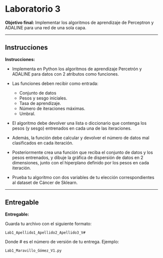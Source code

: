 # Laboratorio 3


**Objetivo final:** Implementar los algoritmos de aprendizaje de Perceptron y ADALINE para una red de una sola capa.

---

## Instrucciones

**Instrucciones:**

* Implementa en Python los algoritmos de aprendizaje Percetrón y ADALINE para datos con 2 atributos como funciones.
* Las funciones deben recibir como entrada:

  * Conjunto de datos
  * Pesos y sesgo iniciales.
  * Tasa de aprendizaje.
  * Número de iteraciones máximas.
  * Umbral.
* El algoritmo debe devolver una lista o diccionario que contenga los pesos (y sesgo) entrenados en cada una de las iteraciones.
* Además, la función debe calcular y devolver el número de datos mal clasificados en cada iteración.
* Posteriormente crea una función que reciba el conjunto de datos y los pesos entrenados, y dibuje la gráfica de dispersión de datos en 2 dimensiones, junto con el hiperplano definido por los pesos en cada iteración.
* Prueba tu algoritmo con dos variables de tu elección correspondientes al dataset de Cáncer de Sklearn.

---

## Entregable

**Entregable:**

Guarda tu archivo con el siguiente formato:

```
Lab1_Apellido1_Apellido2_Apellido3_V#
```

Donde # es el número de versión de tu entrega.
Ejemplo:

```
Lab1_Maravillo_Gómez_V1.py
```
